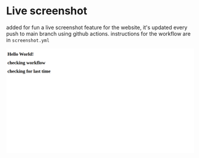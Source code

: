 # Live screenshot
added for fun a live screenshot feature for the website, it's updated every push to main branch using github actions. instructions for the workflow are in `screenshot.yml` 

![Live Preview](./preview.png?v=1744301686)
